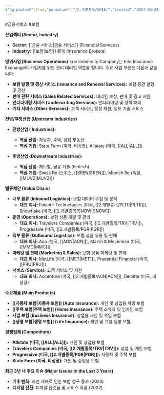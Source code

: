 ```yaml
---
{"dg-publish":true,"permalink":"/2.개별종목/ERIE/","created":"2024-09-24T10:20:16.595+09:00","updated":"2025-06-03T20:05:58.959+09:00"}
---
```


#금융서비스 #보험 



**산업섹터 (Sector, Industry)**

- **Sector:** [[금융 서비스\|금융 서비스]] (Financial Services)
- **Industry:** [[보험\|보험]] 중개 (Insurance Brokers)

**영위사업 (Business Operations)** Erie Indemnity Company는 Erie Insurance Exchange의 가입자를 위한 관리 대리인 역할을 합니다. 주요 사업 부문은 다음과 같습니다:

- **보험 발행 및 갱신 서비스 (Issuance and Renewal Services):** 보험 증권 발행 및 갱신
- **판매 관련 서비스 (Sales Related Services):** 대리인 보상, 판매 및 광고 지원
- **언더라이팅 서비스 (Underwriting Services):** 언더라이팅 및 정책 처리
- **기타 서비스 (Other Services):** 고객 서비스, 행정 지원, 정보 기술 서비스

**전방/후방산업 (Upstream Industries)**

- **전방산업 ( Industries):**
    - **핵심 산업:** 자동차, 주택, 상업 부동산
    - **핵심 기업:** State Farm (미국, 비상장), Allstate (미국, [[ALL\|ALL]])
      
- **후방산업 (Downstream  Industries):**
    - **핵심 산업:** 재보험, 금융 기술 (Fintech)
    - **핵심 기업:** Swiss Re (스위스, [[SREN\|SREN]]), Munich Re (독일, [[MUV2\|MUV2]])

**밸류체인 (Value Chain)**

- **내부 물류 (Inbound Logistics):** 보험 데이터 수집 및 분석
    - **대표 회사:** Palantir Technologies (미국, [[2.개별종목/PLTR\|PLTR]]), Snowflake (미국, [[2.개별종목/SNOW\|SNOW]])
- **운영 (Operations):** 보험 상품 개발 및 관리
    - **대표 회사:** Travelers Companies (미국, [[2.개별종목/TRV\|TRV]]), Progressive (미국, [[2.개별종목/PGR\|PGR]])
- **외부 물류 (Outbound Logistics):** 보험 상품 유통 및 판매
    - **대표 회사:** Aon (영국, [[AON\|AON]]), Marsh & McLennan (미국, [[MMC\|MMC]])
- **마케팅 및 판매 (Marketing & Sales):** 보험 상품 마케팅 및 판매
    - **대표 회사:** MetLife (미국, [[MET\|MET]]), Prudential Financial (미국, [[PRU\|PRU]])
- **서비스 (Service):** 고객 서비스 및 지원
    - **대표 회사:** Accenture (미국, [[2.개별종목/ACN\|ACN]]), Deloitte (미국, 비상장)

**주요제품 (Main Products)**

- **[[자동차 보험\|자동차 보험]] (Auto Insurance):** 개인 및 상업용 차량 보험
- **[[주택 보험\|주택 보험]] (Home Insurance):** 주택 소유자 및 임차인 보험
- **사업 보험 (Business Insurance):** 상업용 재산 및 책임 보험
- **[[생명 보험\|생명 보험]] (Life Insurance):** 개인 및 그룹 생명 보험

**경쟁업체 (Competitors)**

- **Allstate (미국, [[ALL\|ALL]]):** 개인 및 상업용 보험
- **Travelers Companies (미국, [[2.개별종목/TRV\|TRV]]):** 상업 및 개인 보험
- **Progressive (미국, [[2.개별종목/PGR\|PGR]]):** 자동차 및 주택 보험
- **State Farm (미국, 비상장):** 개인 및 상업용 보험

**최근 3년 내 주요 이슈 (Major Issues in the Last 3 Years)**

- **기후 변화:** 자연 재해로 인한 보험 청구 증가 (2023)
- **디지털 전환:** 디지털 플랫폼 및 서비스 확장 (2022)
